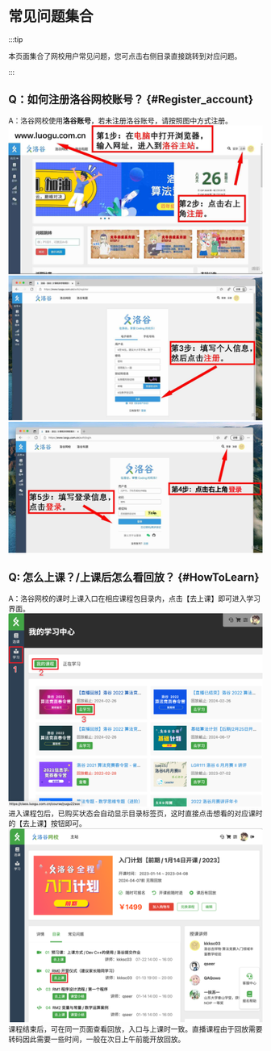 # 常见问题集合

:::tip

本页面集合了网校用户常见问题，您可点击右侧目录直接跳转到对应问题。

:::

## Q：如何注册洛谷网校账号？ {#Register_account}

A：洛谷网校使用**洛谷账号**，若未注册洛谷账号，请按照图中方式注册。
![进入主站后，点击注册按钮](_image/a817dzop.png)
![填写个人信息后注册](_image/wvu8b1hb.png)
![登陆洛谷账号](_image/ju57e7bf.png)

## Q: 怎么上课？/上课后怎么看回放？ {#HowToLearn}

A：洛谷网校的课时上课入口在相应课程包目录内，点击【去上课】即可进入学习界面。
![进入课程包](_image/into_course.png)
进入课程包后，已购买状态会自动显示目录标签页，这时直接点击想看的对应课时的【去上课】按钮即可。
![进入课程](_image/into_class.png)
课程结束后，可在同一页面查看回放，入口与上课时一致。直播课程由于回放需要转码因此需要一些时间，一般在次日上午前能开放回放。
